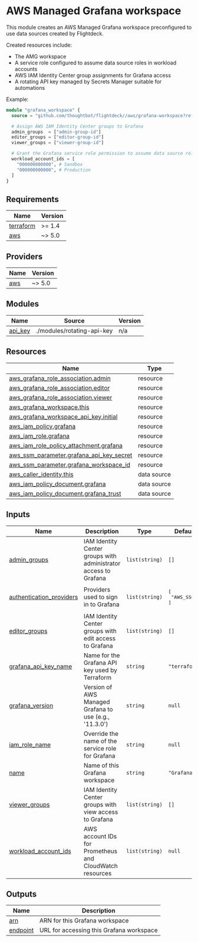 # AWS Managed Grafana workspace

This module creates an AWS Managed Grafana workspace preconfigured to use data
sources created by Flightdeck.

Created resources include:

- The AMG workspace
- A service role configured to assume data source roles in workload accounts
- AWS IAM Identity Center group assignments for Grafana access
- A rotating API key managed by Secrets Manager suitable for automations

Example:

```terraform
module "grafana_workspace" {
  source = "github.com/thoughtbot/flightdeck//aws/grafana-workspace?ref=VERSION"

  # Assign AWS IAM Identity Center groups to Grafana
  admin_groups  = ["admin-group-id"]
  editor_groups = ["editor-group-id"]
  viewer_groups = ["viewer-group-id"]

  # Grant the Grafana service role permission to assume data source roles
  workload_account_ids = [
    "000000000000", # Sandbox
    "000000000000", # Production
  ]
}
```

<!-- BEGIN_TF_DOCS -->
## Requirements

| Name | Version |
|------|---------|
| <a name="requirement_terraform"></a> [terraform](#requirement\_terraform) | >= 1.4 |
| <a name="requirement_aws"></a> [aws](#requirement\_aws) | ~> 5.0 |

## Providers

| Name | Version |
|------|---------|
| <a name="provider_aws"></a> [aws](#provider\_aws) | ~> 5.0 |

## Modules

| Name | Source | Version |
|------|--------|---------|
| <a name="module_api_key"></a> [api\_key](#module\_api\_key) | ./modules/rotating-api-key | n/a |

## Resources

| Name | Type |
|------|------|
| [aws_grafana_role_association.admin](https://registry.terraform.io/providers/hashicorp/aws/latest/docs/resources/grafana_role_association) | resource |
| [aws_grafana_role_association.editor](https://registry.terraform.io/providers/hashicorp/aws/latest/docs/resources/grafana_role_association) | resource |
| [aws_grafana_role_association.viewer](https://registry.terraform.io/providers/hashicorp/aws/latest/docs/resources/grafana_role_association) | resource |
| [aws_grafana_workspace.this](https://registry.terraform.io/providers/hashicorp/aws/latest/docs/resources/grafana_workspace) | resource |
| [aws_grafana_workspace_api_key.initial](https://registry.terraform.io/providers/hashicorp/aws/latest/docs/resources/grafana_workspace_api_key) | resource |
| [aws_iam_policy.grafana](https://registry.terraform.io/providers/hashicorp/aws/latest/docs/resources/iam_policy) | resource |
| [aws_iam_role.grafana](https://registry.terraform.io/providers/hashicorp/aws/latest/docs/resources/iam_role) | resource |
| [aws_iam_role_policy_attachment.grafana](https://registry.terraform.io/providers/hashicorp/aws/latest/docs/resources/iam_role_policy_attachment) | resource |
| [aws_ssm_parameter.grafana_api_key_secret](https://registry.terraform.io/providers/hashicorp/aws/latest/docs/resources/ssm_parameter) | resource |
| [aws_ssm_parameter.grafana_workspace_id](https://registry.terraform.io/providers/hashicorp/aws/latest/docs/resources/ssm_parameter) | resource |
| [aws_caller_identity.this](https://registry.terraform.io/providers/hashicorp/aws/latest/docs/data-sources/caller_identity) | data source |
| [aws_iam_policy_document.grafana](https://registry.terraform.io/providers/hashicorp/aws/latest/docs/data-sources/iam_policy_document) | data source |
| [aws_iam_policy_document.grafana_trust](https://registry.terraform.io/providers/hashicorp/aws/latest/docs/data-sources/iam_policy_document) | data source |

## Inputs

| Name | Description | Type | Default | Required |
|------|-------------|------|---------|:--------:|
| <a name="input_admin_groups"></a> [admin\_groups](#input\_admin\_groups) | IAM Identity Center groups with administrator access to Grafana | `list(string)` | `[]` | no |
| <a name="input_authentication_providers"></a> [authentication\_providers](#input\_authentication\_providers) | Providers used to sign in to Grafana | `list(string)` | <pre>[<br/>  "AWS_SSO"<br/>]</pre> | no |
| <a name="input_editor_groups"></a> [editor\_groups](#input\_editor\_groups) | IAM Identity Center groups with edit access to Grafana | `list(string)` | `[]` | no |
| <a name="input_grafana_api_key_name"></a> [grafana\_api\_key\_name](#input\_grafana\_api\_key\_name) | Name for the Grafana API key used by Terraform | `string` | `"terraform"` | no |
| <a name="input_grafana_version"></a> [grafana\_version](#input\_grafana\_version) | Version of AWS Managed Grafana to use (e.g., '11.3.0') | `string` | `null` | no |
| <a name="input_iam_role_name"></a> [iam\_role\_name](#input\_iam\_role\_name) | Override the name of the service role for Grafana | `string` | `null` | no |
| <a name="input_name"></a> [name](#input\_name) | Name of this Grafana workspace | `string` | `"Grafana"` | no |
| <a name="input_viewer_groups"></a> [viewer\_groups](#input\_viewer\_groups) | IAM Identity Center groups with view access to Grafana | `list(string)` | `[]` | no |
| <a name="input_workload_account_ids"></a> [workload\_account\_ids](#input\_workload\_account\_ids) | AWS account IDs for Prometheus and CloudWatch resources | `list(string)` | `null` | no |

## Outputs

| Name | Description |
|------|-------------|
| <a name="output_arn"></a> [arn](#output\_arn) | ARN for this Grafana workspace |
| <a name="output_endpoint"></a> [endpoint](#output\_endpoint) | URL for accessing this Grafana workspace |
<!-- END_TF_DOCS -->
